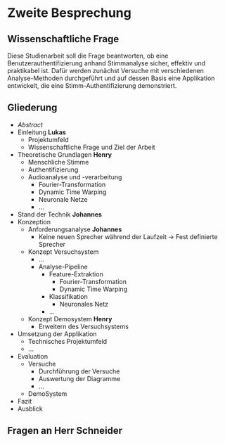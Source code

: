 # Zweite Besprechung

## Wissenschaftliche Frage

Diese Studienarbeit soll die Frage beantworten, ob eine Benutzerauthentifizierung anhand Stimmanalyse sicher, effektiv und praktikabel ist.
Dafür werden zunächst Versuche mit verschiedenen Analyse-Methoden durchgeführt und auf dessen Basis eine Applikation entwickelt, die eine Stimm-Authentifizierung demonstriert.

## Gliederung
- *Abstract*
- Einleitung **Lukas**
  - Projektumfeld
  - Wissenschaftliche Frage und Ziel der Arbeit
- Theoretische Grundlagen **Henry**
  - Menschliche Stimme
  - Authentifizierung
  - Audioanalyse und -verarbeitung
    - Fourier-Transformation
    - Dynamic Time Warping
    - Neuronale Netze
    - ...
- Stand der Technik **Johannes**
- Konzeption
  - Anforderungsanalyse **Johannes**
    - Keine neuen Sprecher während der Laufzeit -> Fest definierte Sprecher
  - Konzept Versuchsystem
    - ...
    - Analyse-Pipeline
      - Feature-Extraktion
        - Fourier-Transformation
        - Dynamic Time Warping
      - Klassifikation
        - Neuronales Netz
      - ...
  - Konzept Demosystem **Henry**
    - Erweitern des Versuchsystems
- Umsetzung der Applikation
  - Technisches Projektumfeld
  - ...
- Evaluation
  - Versuche
    - Durchführung der Versuche
    - Auswertung der Diagramme
    - ...
  - DemoSystem
- Fazit
- Ausblick

## Fragen an Herr Schneider
